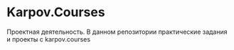 # Karpov.Courses
Проектная деятельность. В данном репозитории практические задания и проекты с karpov.courses

